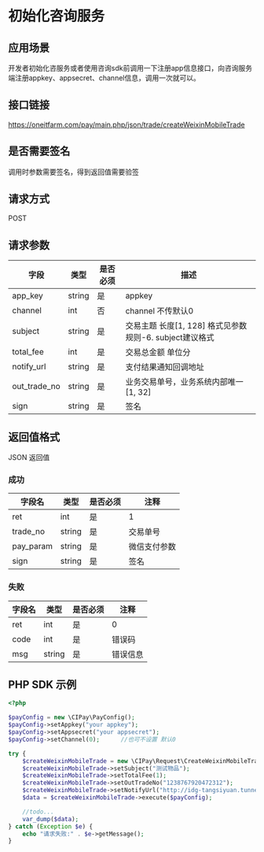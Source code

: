 # 初始化咨询服务

## 应用场景
 开发者初始化咨服务或者使用咨询sdk前调用一下注册app信息接口，向咨询服务端注册appkey、appsecret、channel信息，调用一次就可以。
## 接口链接

https://oneitfarm.com/pay/main.php/json/trade/createWeixinMobileTrade
## 是否需要签名

调用时参数需要签名，得到返回值需要验签
## 请求方式

POST
## 请求参数

|字段|类型|是否必须|描述|
|---|---|-------|----|
|app_key|string|是|appkey|
|channel|int|否|channel 不传默认0|
|subject|string|是|交易主题 长度[1, 128] 格式见参数规则-6. subject建议格式|
|total_fee|int|是|交易总金额 单位分|
|notify_url|string|是|支付结果通知回调地址|
|out_trade_no|string|是|业务交易单号，业务系统内部唯一 [1, 32]|
|sign|string|是|签名|

## 返回值格式

JSON
返回值

### 成功
|字段名|类型|是否必须|注释|
|---|---|-------|----|
|ret|int|是|1|
|trade_no|string|是|交易单号|
|pay_param|string|是|微信支付参数|
|sign|string|是|签名|
### 失败
|字段名|类型|是否必须|注释|
|---|---|-------|----|
|ret|int|是|0|
|code|int|是|错误码|
|msg|string|是|错误信息|

## PHP SDK 示例
~~~ php
<?php

$payConfig = new \CIPay\PayConfig();
$payConfig->setAppkey("your appkey");
$payConfig->setAppsecret("your appsecret");
$payConfig->setChannel(0);      //也可不设置 默认0

try {
    $createWeixinMobileTrade = new \CIPay\Request\CreateWeixinMobileTrade();
    $createWeixinMobileTrade->setSubject("测试物品");
    $createWeixinMobileTrade->setTotalFee(1);
    $createWeixinMobileTrade->setOutTradeNo("1238767920472312");
    $createWeixinMobileTrade->setNotifyUrl("http://idg-tangsiyuan.tunnel.nibaguai.com/pay/t.php");
    $data = $createWeixinMobileTrade->execute($payConfig);

    //todo...
    var_dump($data);
} catch (Exception $e) {
    echo "请求失败:" . $e->getMessage();
}
~~~